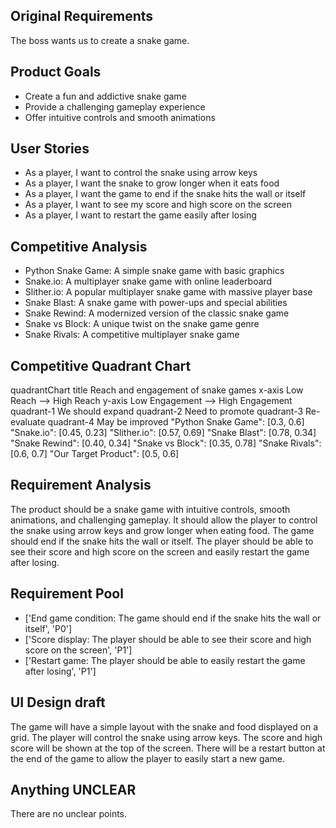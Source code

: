## Original Requirements

The boss wants us to create a snake game.

## Product Goals

- Create a fun and addictive snake game
- Provide a challenging gameplay experience
- Offer intuitive controls and smooth animations

## User Stories

- As a player, I want to control the snake using arrow keys
- As a player, I want the snake to grow longer when it eats food
- As a player, I want the game to end if the snake hits the wall or itself
- As a player, I want to see my score and high score on the screen
- As a player, I want to restart the game easily after losing

## Competitive Analysis

- Python Snake Game: A simple snake game with basic graphics
- Snake.io: A multiplayer snake game with online leaderboard
- Slither.io: A popular multiplayer snake game with massive player base
- Snake Blast: A snake game with power-ups and special abilities
- Snake Rewind: A modernized version of the classic snake game
- Snake vs Block: A unique twist on the snake game genre
- Snake Rivals: A competitive multiplayer snake game

## Competitive Quadrant Chart

quadrantChart
    title Reach and engagement of snake games
    x-axis Low Reach --> High Reach
    y-axis Low Engagement --> High Engagement
    quadrant-1 We should expand
    quadrant-2 Need to promote
    quadrant-3 Re-evaluate
    quadrant-4 May be improved
    "Python Snake Game": [0.3, 0.6]
    "Snake.io": [0.45, 0.23]
    "Slither.io": [0.57, 0.69]
    "Snake Blast": [0.78, 0.34]
    "Snake Rewind": [0.40, 0.34]
    "Snake vs Block": [0.35, 0.78]
    "Snake Rivals": [0.6, 0.7]
    "Our Target Product": [0.5, 0.6]


## Requirement Analysis

The product should be a snake game with intuitive controls, smooth animations, and challenging gameplay. It should allow the player to control the snake using arrow keys and grow longer when eating food. The game should end if the snake hits the wall or itself. The player should be able to see their score and high score on the screen and easily restart the game after losing.

## Requirement Pool

- ['End game condition: The game should end if the snake hits the wall or itself', 'P0']
- ['Score display: The player should be able to see their score and high score on the screen', 'P1']
- ['Restart game: The player should be able to easily restart the game after losing', 'P1']

## UI Design draft

The game will have a simple layout with the snake and food displayed on a grid. The player will control the snake using arrow keys. The score and high score will be shown at the top of the screen. There will be a restart button at the end of the game to allow the player to easily start a new game.

## Anything UNCLEAR

There are no unclear points.

